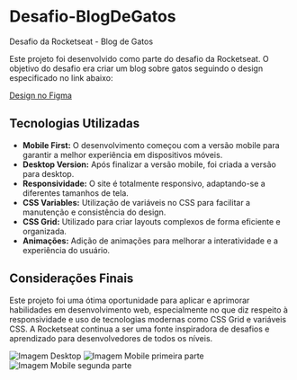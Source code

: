 # Desafio-BlogDeGatos
Desafio da Rocketseat - Blog  de Gatos

Este projeto foi desenvolvido como parte do desafio da Rocketseat. O objetivo do desafio era criar um blog sobre gatos seguindo o design especificado no link abaixo:

[Design no Figma](https://www.figma.com/design/v89tIHZIwQJLgqqiMxHd6X/Blog-de-Gatos-%E2%80%A2-Desafio-Explorer-(Community)?node-id=101-91&t=5VNw4E4SE3alSwLr-0)

## Tecnologias Utilizadas

- **Mobile First:** O desenvolvimento começou com a versão mobile para garantir a melhor experiência em dispositivos móveis.
- **Desktop Version:** Após finalizar a versão mobile, foi criada a versão para desktop.
- **Responsividade:** O site é totalmente responsivo, adaptando-se a diferentes tamanhos de tela.
- **CSS Variables:** Utilização de variáveis no CSS para facilitar a manutenção e consistência do design.
- **CSS Grid:** Utilizado para criar layouts complexos de forma eficiente e organizada.
- **Animações:** Adição de animações para melhorar a interatividade e a experiência do usuário.

## Considerações Finais

Este projeto foi uma ótima oportunidade para aplicar e aprimorar habilidades em desenvolvimento web, especialmente no que diz respeito à responsividade e uso de tecnologias modernas como CSS Grid e variáveis CSS. A Rocketseat continua a ser uma fonte inspiradora de desafios e aprendizado para desenvolvedores de todos os níveis.


![Imagem Desktop](./image/image.pngimage.png)
![Imagem Mobile primeira parte](./image/image-1.pngimage-1.png)
![Imagem Mobile segunda parte](./image/image-2.pngimage-2.png)